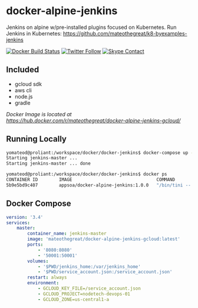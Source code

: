 # docker-alpine-jenkins

Jenkins on alpine w/pre-installed plugins focused on Kubernetes.
Run Jenkins in Kubernetes: https://github.com/mateothegreat/k8-byexamples-jenkins

[![Docker Build Status](https://img.shields.io/docker/build/appsoa/docker-alpine-jenkins.svg?style=flat-square)](https://hub.docker.com/r/appsoa/docker-alpine-jenkins/) [![Twitter Follow](https://img.shields.io/twitter/follow/yomateod.svg?label=Follow&style=flat-square)](https://twitter.com/yomateod) [![Skype Contact](https://img.shields.io/badge/skype%20id-appsoa-ff69b4.svg?style=flat-square)](skype:appsoa?chat)

## Included
* gcloud sdk
* aws cli
* node.js
* gradle

_Docker Image is located at https://hub.docker.com/r/mateothegreat/docker-alpine-jenkins-gcloud/_

## Running Locally
```bash
yomateod@proliant:/workspace/docker/docker-jenkins$ docker-compose up -d
Starting jenkins-master ...
Starting jenkins-master ... done

yomateod@proliant:/workspace/docker/docker-jenkins$ docker ps
CONTAINER ID        IMAGE                                COMMAND                  CREATED              STATUS              PORTS                                                         NAMES
5b9e5bd9c407        appsoa/docker-alpine-jenkins:1.0.0   "/bin/tini -- /usr..."   About a minute ago   Up 7 seconds        0.0.0.0:8080->8080/tcp, 0.0.0.0:50001->50001/tcp, 50000/tcp   jenkins-master
```

## Docker Compose
```yaml
version: '3.4'
services:
    master:
        container_name: jenkins-master
        image: 'mateothegreat/docker-alpine-jenkins-gcloud:latest'
        ports:
            - '8080:8080'
            - '50001:50001'
        volumes:
            - '$PWD/jenkins_home:/var/jenkins_home'
            - '$PWD/service_account.json:/service_account.json'
        restart: always
        environment: 
            - GCLOUD_KEY_FILE=/service_account.json
            - GCLOUD_PROJECT=nodetech-devops-01
            - GCLOUD_ZONE=us-central1-a
```
